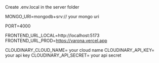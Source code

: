 Create .env.local in the server folder

MONGO_URI=mongodb+srv:// your mongo uri

PORT=4000

FRONTEND_URL_LOCAL=http://localhost:5173
FRONTEND_URL_PROD=https://varona.vercel.app

CLOUDINARY_CLOUD_NAME= your cloud name
CLOUDINARY_API_KEY= your api key
CLOUDINARY_API_SECRET= your api secret
